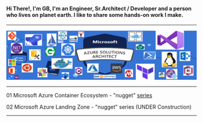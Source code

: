 #### Hi There!, I'm GB, I'm an Engineer, Sr.Architect / Developer and a person who lives on planet earth. I like to share some hands-on work I make.

----------------------------------------------------------------------------------------------

![alt text](https://github.com/GBuenaflor/01azure/blob/master/Picture2.png)

---------------------------------------------------------------------------------------------- 

01 Microsoft Azure Container Ecosystem - "nugget" [series](https://github.com/GBuenaflor/01azure)
 
02 Microsoft Azure Landing Zone - "nugget" series (UNDER Construction)

----------------------------------------------------------------------------------------------
 
